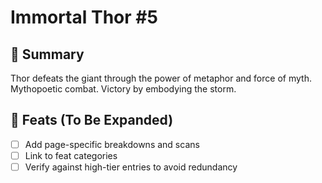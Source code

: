# Immortal Thor #5

## 📖 Summary
Thor defeats the giant through the power of metaphor and force of myth. Mythopoetic combat. Victory by embodying the storm.

## 🔹 Feats (To Be Expanded)
- [ ] Add page-specific breakdowns and scans
- [ ] Link to feat categories
- [ ] Verify against high-tier entries to avoid redundancy